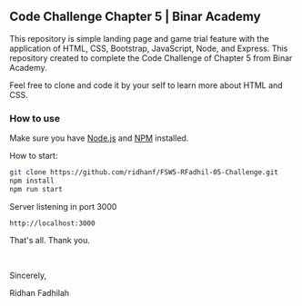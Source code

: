 ## Code Challenge Chapter 5 | Binar Academy

This repository is simple landing page and game trial feature with the application of HTML, CSS, Bootstrap, JavaScript, Node, and Express. This repository created to complete the Code Challenge of Chapter 5 from Binar Academy.

Feel free to clone and code it by your self to learn more about HTML and CSS.

### How to use
Make sure you have [Node.js](https://nodejs.org/) and [NPM](https://www.npmjs.com/) installed.

How to start:
```sh
git clone https://github.com/ridhanf/FSW5-RFadhil-05-Challenge.git
npm install
npm run start
```

Server listening in port 3000
```
http://localhost:3000
``` 

That's all. Thank you.

&nbsp;

Sincerely,

Ridhan Fadhilah
